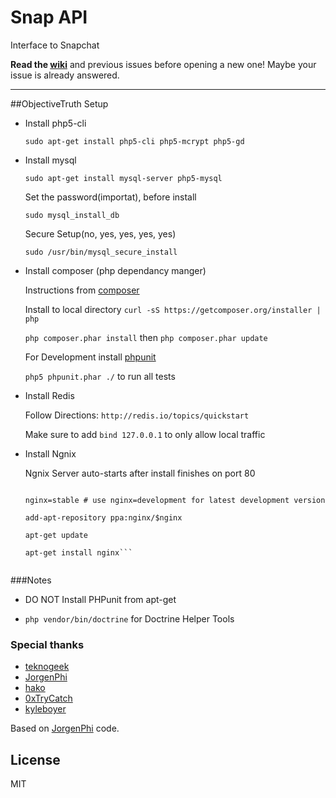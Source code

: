 # Snap API

Interface to Snapchat

**Read the [wiki](https://github.com/mgp25/Snap-API/wiki)** and previous issues before opening a new one! Maybe your issue is already answered.

----------

##ObjectiveTruth Setup

* Install php5-cli

    ```sudo apt-get install php5-cli php5-mcrypt php5-gd```

* Install mysql

    ```sudo apt-get install mysql-server php5-mysql```
    
    Set the password(importat), before install

    ```sudo mysql_install_db```

    Secure Setup(no, yes, yes, yes, yes)

    ```sudo /usr/bin/mysql_secure_install```

* Install composer (php dependancy manger)

    Instructions from [composer](https://getcomposer.org/doc/00-intro.md)

    Install to local directory ```curl -sS https://getcomposer.org/installer | php```

    ```php composer.phar install``` then ```php composer.phar update```

    For Development install [phpunit](https://phpunit.de/getting-started.html)

    ```php5 phpunit.phar ./``` to run all tests

* Install Redis

    Follow Directions: ```http://redis.io/topics/quickstart```

    Make sure to add ```bind 127.0.0.1``` to only allow local traffic

* Install Ngnix

    Ngnix Server auto-starts after install finishes on port 80

    ```sudo -s

    nginx=stable # use nginx=development for latest development version

    add-apt-repository ppa:nginx/$nginx

    apt-get update 

    apt-get install nginx```


###Notes

* DO NOT Install PHPunit from apt-get

* ```php vendor/bin/doctrine``` for Doctrine Helper Tools

    
### Special thanks

- [teknogeek](https://github.com/teknogeek)
- [JorgenPhi](https://github.com/JorgenPhi)
- [hako](https://github.com/hako)
- [0xTryCatch](https://github.com/0xTryCatch)
- [kyleboyer](https://github.com/kyleboyer)

Based on [JorgenPhi](https://github.com/JorgenPhi/php-snapchat) code.

## License
MIT
